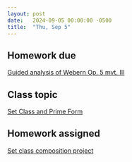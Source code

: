 ```yaml
---
layout: post
date:   2024-09-05 00:00:00 -0500
title:  "Thu, Sep 5"
---
```


## Homework due

[Guided analysis of Webern Op. 5 mvt. III](https://gmuedu-my.sharepoint.com/:b:/g/personal/mlavengo_gmu_edu/EXVPEo49EqtHn9-Iv23zHu0B795jlyAsnV3MUHYHG6YVow?e=A1cXNC)

## Class topic

[Set Class and Prime Form](https://viva.pressbooks.pub/openmusictheory/chapter/set-class-and-prime-form/)

## Homework assigned

[Set class composition project](https://viva.pressbooks.pub/openmusictheory/chapter/set-class-and-prime-form/#assignments)

